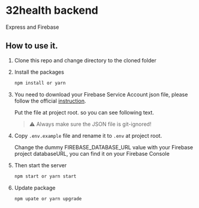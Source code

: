 # 32health backend

Express and Firebase

## How to use it.
1. Clone this repo and change directory to the cloned folder
2. Install the packages

   ```sh
   npm install or yarn
   ```

3. You need to download your Firebase Service Account json file, please follow the official [instruction](https://firebase.google.com/docs/admin/setup).

    Put the file at project root. so you can see following text.

    > :warning: Always make sure the JSON file is git-ignored!

4. Copy `.env.example` file and rename it to `.env` at project root.

    Change the dummy FIREBASE_DATABASE_URL value with your Firebase project databaseURL, you can find it on your Firebase Console

5. Then start the server
    ```sh
    npm start or yarn start
    ```

5. Update package
    ```sh
    npm upate or yarn upgrade
    ```

